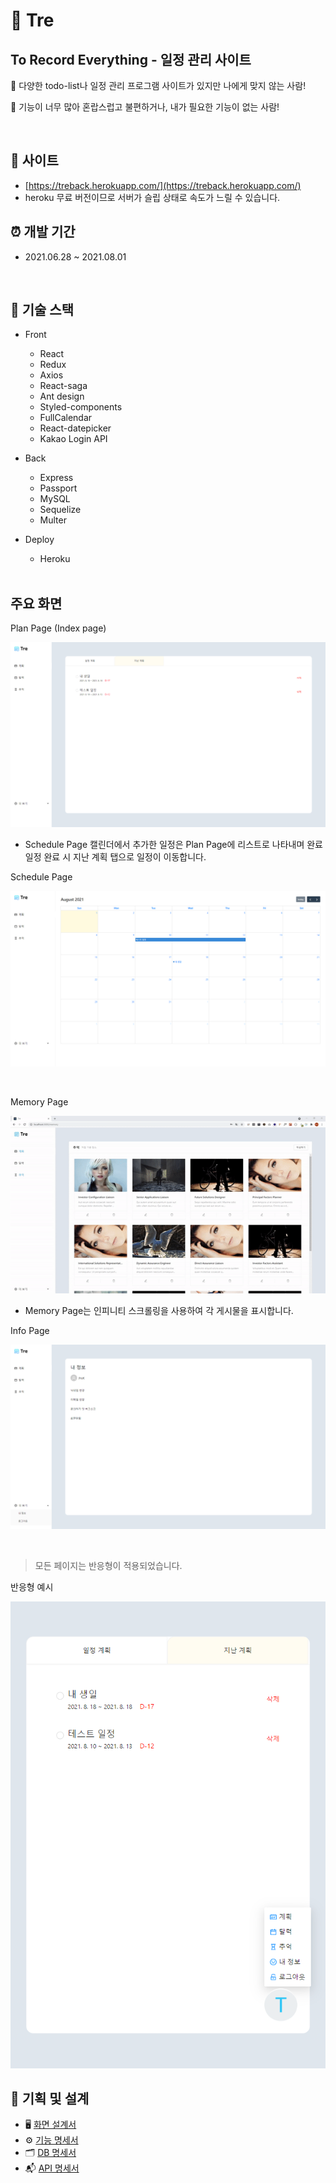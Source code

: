 # 📅 Tre

## To Record Everything - 일정 관리 사이트

📌 다양한 todo-list나 일정 관리 프로그램 사이트가 있지만 나에게 맞지 않는 사람!

📌 기능이 너무 많아 혼랍스럽고 불편하거나, 내가 필요한 기능이 없는 사람!

<br>

## 📲 사이트

- [https://treback.herokuapp.com/](https://treback.herokuapp.com/)
- heroku 무료 버전이므로 서버가 슬립 상태로 속도가 느릴 수 있습니다.

## ⏰ 개발 기간

- 2021.06.28 ~ 2021.08.01

<br>

## 🔨 기술 스택

- Front

  - React
  - Redux
  - Axios
  - React-saga
  - Ant design
  - Styled-components
  - FullCalendar
  - React-datepicker
  - Kakao Login API

- Back

  - Express
  - Passport
  - MySQL
  - Sequelize
  - Multer

- Deploy

  - Heroku

  <br>

## 주요 화면

Plan Page (Index page)

![plan page](./front/public/image/plan_page.png)

- Schedule Page 캘린더에서 추가한 일정은 Plan Page에 리스트로 나타내며 완료 일정 완료 시 지난 계획 탭으로 일정이 이동합니다.
  <br>

Schedule Page

![schedule page](./front/public/image/schedule_page.png)

<br>

Memory Page

![memory page](./front/public/image/memory_page.gif)

- Memory Page는 인피니티 스크롤링을 사용하여 각 게시물을 표시합니다.
  <br>

Info Page

![info page](./front/public/image/info_page.png)

<br>

> 모든 페이지는 반응형이 적용되었습니다.

반응형 예시

![publicBtn](./front/public/image/publicBtn.png)

## 📄 기획 및 설계

- 🖥 [화면 설계서](https://whimsical.com/tre-5wLaojqAbXzzNZWW5z2gqX)
- ⚙ [기능 명세서](https://fluffy-tub-10c.notion.site/441dfa2f2397494aa8bf3d74cabe6a08)
- 🗂 [DB 명세서](https://fluffy-tub-10c.notion.site/DB-ae52035fff284f919fe11381a6dcf783)
- 📬 [API 명세서](https://fluffy-tub-10c.notion.site/API-fdbc2b845f0e4eada2fc7010d35762b9)
